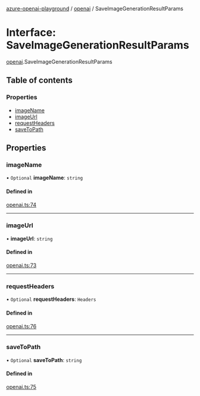 [azure-openai-playground](../README.md) / [openai](../modules/openai.md) / SaveImageGenerationResultParams

# Interface: SaveImageGenerationResultParams

[openai](../modules/openai.md).SaveImageGenerationResultParams

## Table of contents

### Properties

- [imageName](openai.SaveImageGenerationResultParams.md#imagename)
- [imageUrl](openai.SaveImageGenerationResultParams.md#imageurl)
- [requestHeaders](openai.SaveImageGenerationResultParams.md#requestheaders)
- [saveToPath](openai.SaveImageGenerationResultParams.md#savetopath)

## Properties

### imageName

• `Optional` **imageName**: `string`

#### Defined in

[openai.ts:74](https://github.com/CU-CommunityApps/ct-azure-openai-playground/blob/e4891f4/src/lib/openai.ts#L74)

___

### imageUrl

• **imageUrl**: `string`

#### Defined in

[openai.ts:73](https://github.com/CU-CommunityApps/ct-azure-openai-playground/blob/e4891f4/src/lib/openai.ts#L73)

___

### requestHeaders

• `Optional` **requestHeaders**: `Headers`

#### Defined in

[openai.ts:76](https://github.com/CU-CommunityApps/ct-azure-openai-playground/blob/e4891f4/src/lib/openai.ts#L76)

___

### saveToPath

• `Optional` **saveToPath**: `string`

#### Defined in

[openai.ts:75](https://github.com/CU-CommunityApps/ct-azure-openai-playground/blob/e4891f4/src/lib/openai.ts#L75)
